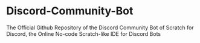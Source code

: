 # Discord-Community-Bot
The Official Github Repository of the Discord Community Bot of Scratch for Discord, the Online No-code Scratch-like IDE for Discord Bots
